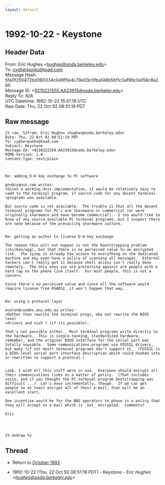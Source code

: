 ```yaml
---
layout: default
---
```


# 1992-10-22 - Keystone

## Header Data

From: Eric Hughes \<hughes@soda.berkeley.edu\><br>
To: cypherpunks@toad.com<br>
Message Hash: 5fa0f250472bd360334c049f5e4c79e03c0fba148b5bf1c3af96c0a158c8a265<br>
Message ID: \<9210221550.AA23915@soda.berkeley.edu\><br>
Reply To: _N/A_<br>
UTC Datetime: 1992-10-22 15:51:19 UTC<br>
Raw Date: Thu, 22 Oct 92 08:51:19 PDT<br>

## Raw message

```
{% raw  %}From: Eric Hughes <hughes@soda.berkeley.edu>
Date: Thu, 22 Oct 92 08:51:19 PDT
To: cypherpunks@toad.com
Subject: Keystone
Message-ID: <9210221550.AA23915@soda.berkeley.edu>
MIME-Version: 1.0
Content-Type: text/plain



Re: adding D-H key exchange to PC software

gnu@cygnus.com writes:
>Given a working Unix implementation, it would be relatively easy to
>add to the terminal program, if source code for any decent terminal
>programs was available.

But source code is not available.  The trouble is that all the decent
terminal programs for PC's are shareware or commercial (or were
originally shareware and have become commercial).  I too would like to
know of any source-available PC terminal programs, but I suspect there
are none because of the prevailing shareware culture.


Re: getting an author to license D-H key exchange

The reason this will not happen is not the bootstrapping problem
(chicken/egg), but that there is no perceived value to an encrypted
link.  The sysop is already has access to everything on the dedicated
machine and may even have a policy of scanning all messages.  External
hackers can't really get in because shell access isn't really done
remotely.  The only ones you are protecting against are people with a
hard tap on the phone line itself.  For most people, this is not a
concern.

Since there's no perceived value and since all the software would
require license from RSADSI, it won't happen that way.


Re: using a protocol layer

avalon@coombs.anu.edu.au writes:
>Rather than rewrite the terminal progs, why not rewrite the BIOS level
>drivers and such ? (if its possible).

That's not possible either.  Most terminal programs write directly to
the hardware.  This is single-tasking, standardized hardware,
remember, and the original BIOS interface for the serial port was
totally unusable.  Some communications programs use FOSSIL drivers,
but many (if not most) terminal programs don't support it.  (FOSSIL is
a BIOS-level serial port interface description which could hooked into
or rewritten to support a protocol.)


Look, I wish all this stuff were in use.  Everyone should encrypt all
their communications links as a matter of policy.  (That includes
voice, and if you thought the PC terminal program bootstrapping was
difficult ...)  Let's move incrementally, though.  If we can get
people to at least encrypt all of their e-mail, that will be an
excellent start.

One incentive would be for the BBS operators to phase in a policy that
they will accept no e-mail which is _not_ encrypted.  Comments?

Eric




{% endraw %}
```

## Thread

+ Return to [October 1992](/archive/1992/10)

+ 1992-10-22 (Thu, 22 Oct 92 08:51:19 PDT) - Keystone - _Eric Hughes \<hughes@soda.berkeley.edu\>_

